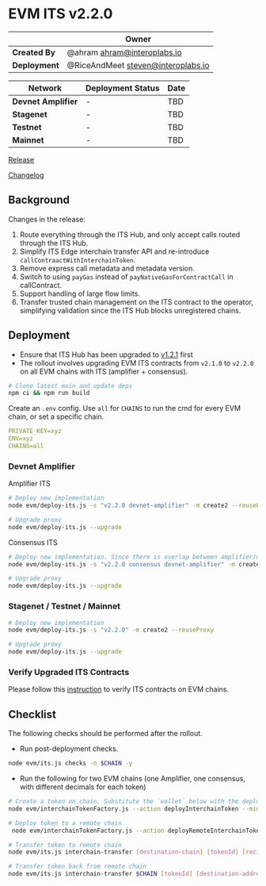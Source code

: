 # EVM ITS v2.2.0

|  | **Owner** |
|-----------|------------|
| **Created By** | @ahram <ahram@interoplabs.io> |
| **Deployment** | @RiceAndMeet <steven@interoplabs.io> |

| **Network** | **Deployment Status** | **Date** |
|-------------|----------------------|----------|
| **Devnet Amplifier** | - | TBD |
| **Stagenet** | - | TBD |
| **Testnet** | - | TBD |
| **Mainnet** | - | TBD |

[Release](https://github.com/axelarnetwork/interchain-token-service/releases/tag/v2.2.0)

[Changelog](https://github.com/axelarnetwork/interchain-token-service/blob/v2.2.0/CHANGELOG.md#220)

## Background

Changes in the release:

1. Route everything through the ITS Hub, and only accept calls routed through the ITS Hub.
1. Simplify ITS Edge interchain transfer API and re-introduce `callContraactWithInterchainToken`.
1. Remove express call metadata and metadata version.
1. Switch to using `payGas` instead of `payNativeGasForContractCall` in callContract.
1. Support handling of large flow limits.
1. Transfer trusted chain management on the ITS contract to the operator, simplifying validation since the ITS Hub blocks unregistered chains.

## Deployment

- Ensure that ITS Hub has been upgraded to [v1.2.1](../cosmwasm/2025-01-ITS-v1.2.1.md) first
- The rollout involves upgrading EVM ITS contracts from `v2.1.0` to `v2.2.0` on all EVM chains with ITS (amplifier + consensus).

```bash
# Clone latest main and update deps
npm ci && npm run build
```

Create an `.env` config. Use `all` for `CHAINS` to run the cmd for every EVM chain, or set a specific chain.

```yaml
PRIVATE_KEY=xyz
ENV=xyz
CHAINS=all
```

### Devnet Amplifier

Amplifier ITS

```bash
# Deploy new implementation
node evm/deploy-its.js -s "v2.2.0 devnet-amplifier" -m create2 --reuseProxy

# Upgrade proxy
node evm/deploy-its.js --upgrade
```

Consensus ITS

```bash
# Deploy new implementation. Since there is overlap between amplifier/consensus chains, add consensus in the salt
node evm/deploy-its.js -s "v2.2.0 consensus devnet-amplifier" -m create2 --reuseProxy

# Upgrade proxy
node evm/deploy-its.js --upgrade
```

### Stagenet / Testnet / Mainnet

```bash
# Deploy new implementation
node evm/deploy-its.js -s "v2.2.0" -m create2 --reuseProxy

# Upgrade proxy
node evm/deploy-its.js --upgrade
```

### Verify Upgraded ITS Contracts

Please follow this [instruction](https://github.com/axelarnetwork/axelar-contract-deployments/tree/main/evm#contract-verification) to verify ITS contracts on EVM chains.

## Checklist

The following checks should be performed after the rollout.

- Run post-deployment checks.

```bash
node evm/its.js checks -n $CHAIN -y
```

- Run the following for two EVM chains (one Amplifier, one consensus, with different decimals for each token)

```bash
# Create a token on chain. Substitute the `wallet` below with the deployer key
node evm/interchainTokenFactory.js --action deployInterchainToken --minter [minter-address] --name "test" --symbol "TST" --decimals 6 --initialSupply 10000 --salt "salt1234" -n $CHAIN

# Deploy token to a remote chain
 node evm/interchainTokenFactory.js --action deployRemoteInterchainToken --destinationChain [destination-chain] --salt "salt1234" --gasValue 1000000000000000000 -y -n $CHAIN

# Transfer token to remote chain
node evm/its.js interchain-transfer [destination-chain] [tokenId] [recipient] 1 --gasValue 1000000000000000000 -n $CHAIN

# Transfer token back from remote chain
node evm/its.js interchain-transfer $CHAIN [tokenId] [destination-address] 1 --gasValue 1000000000000000000 -n [destination-chain]
```
